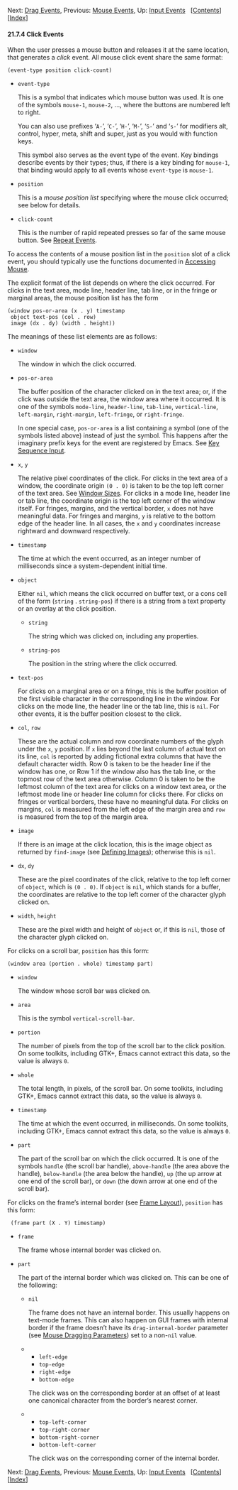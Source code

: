 <!-- This is the GNU Emacs Lisp Reference Manual
corresponding to Emacs version 27.2.

Copyright (C) 1990-1996, 1998-2021 Free Software Foundation,
Inc.

Permission is granted to copy, distribute and/or modify this document
under the terms of the GNU Free Documentation License, Version 1.3 or
any later version published by the Free Software Foundation; with the
Invariant Sections being "GNU General Public License," with the
Front-Cover Texts being "A GNU Manual," and with the Back-Cover
Texts as in (a) below.  A copy of the license is included in the
section entitled "GNU Free Documentation License."

(a) The FSF's Back-Cover Text is: "You have the freedom to copy and
modify this GNU manual.  Buying copies from the FSF supports it in
developing GNU and promoting software freedom." -->

<!-- Created by GNU Texinfo 6.7, http://www.gnu.org/software/texinfo/ -->

Next: [Drag Events](Drag-Events.html), Previous: [Mouse Events](Mouse-Events.html), Up: [Input Events](Input-Events.html)   \[[Contents](index.html#SEC_Contents "Table of contents")]\[[Index](Index.html "Index")]

#### 21.7.4 Click Events

When the user presses a mouse button and releases it at the same location, that generates a *click* event. All mouse click event share the same format:

    (event-type position click-count)

*   `event-type`

    This is a symbol that indicates which mouse button was used. It is one of the symbols `mouse-1`, `mouse-2`, …, where the buttons are numbered left to right.

    You can also use prefixes ‘`A-`’, ‘`C-`’, ‘`H-`’, ‘`M-`’, ‘`S-`’ and ‘`s-`’ for modifiers alt, control, hyper, meta, shift and super, just as you would with function keys.

    This symbol also serves as the event type of the event. Key bindings describe events by their types; thus, if there is a key binding for `mouse-1`, that binding would apply to all events whose `event-type` is `mouse-1`.

*   `position`

    This is a *mouse position list* specifying where the mouse click occurred; see below for details.

*   `click-count`

    This is the number of rapid repeated presses so far of the same mouse button. See [Repeat Events](Repeat-Events.html).

To access the contents of a mouse position list in the `position` slot of a click event, you should typically use the functions documented in [Accessing Mouse](Accessing-Mouse.html).

The explicit format of the list depends on where the click occurred. For clicks in the text area, mode line, header line, tab line, or in the fringe or marginal areas, the mouse position list has the form

    (window pos-or-area (x . y) timestamp
     object text-pos (col . row)
     image (dx . dy) (width . height))

The meanings of these list elements are as follows:

*   `window`

    The window in which the click occurred.

*   `pos-or-area`

    The buffer position of the character clicked on in the text area; or, if the click was outside the text area, the window area where it occurred. It is one of the symbols `mode-line`, `header-line`, `tab-line`, `vertical-line`, `left-margin`, `right-margin`, `left-fringe`, or `right-fringe`.

    In one special case, `pos-or-area` is a list containing a symbol (one of the symbols listed above) instead of just the symbol. This happens after the imaginary prefix keys for the event are registered by Emacs. See [Key Sequence Input](Key-Sequence-Input.html).

*   `x`, `y`

    The relative pixel coordinates of the click. For clicks in the text area of a window, the coordinate origin `(0 . 0)` is taken to be the top left corner of the text area. See [Window Sizes](Window-Sizes.html). For clicks in a mode line, header line or tab line, the coordinate origin is the top left corner of the window itself. For fringes, margins, and the vertical border, `x` does not have meaningful data. For fringes and margins, `y` is relative to the bottom edge of the header line. In all cases, the `x` and `y` coordinates increase rightward and downward respectively.

*   `timestamp`

    The time at which the event occurred, as an integer number of milliseconds since a system-dependent initial time.

*   `object`

    Either `nil`, which means the click occurred on buffer text, or a cons cell of the form (`string` . `string-pos`)<!-- /@w --> if there is a string from a text property or an overlay at the click position.

    *   `string`

        The string which was clicked on, including any properties.

    *   `string-pos`

        The position in the string where the click occurred.

*   `text-pos`

    For clicks on a marginal area or on a fringe, this is the buffer position of the first visible character in the corresponding line in the window. For clicks on the mode line, the header line or the tab line, this is `nil`. For other events, it is the buffer position closest to the click.

*   `col`, `row`

    These are the actual column and row coordinate numbers of the glyph under the `x`, `y` position. If `x` lies beyond the last column of actual text on its line, `col` is reported by adding fictional extra columns that have the default character width. Row 0 is taken to be the header line if the window has one, or Row 1 if the window also has the tab line, or the topmost row of the text area otherwise. Column 0 is taken to be the leftmost column of the text area for clicks on a window text area, or the leftmost mode line or header line column for clicks there. For clicks on fringes or vertical borders, these have no meaningful data. For clicks on margins, `col` is measured from the left edge of the margin area and `row` is measured from the top of the margin area.

*   `image`

    If there is an image at the click location, this is the image object as returned by `find-image` (see [Defining Images](Defining-Images.html)); otherwise this is `nil`.

*   `dx`, `dy`

    These are the pixel coordinates of the click, relative to the top left corner of `object`, which is `(0 . 0)`. If `object` is `nil`, which stands for a buffer, the coordinates are relative to the top left corner of the character glyph clicked on.

*   `width`, `height`

    These are the pixel width and height of `object` or, if this is `nil`, those of the character glyph clicked on.

For clicks on a scroll bar, `position` has this form:

    (window area (portion . whole) timestamp part)

*   `window`

    The window whose scroll bar was clicked on.

*   `area`

    This is the symbol `vertical-scroll-bar`.

*   `portion`

    The number of pixels from the top of the scroll bar to the click position. On some toolkits, including GTK+, Emacs cannot extract this data, so the value is always `0`.

*   `whole`

    The total length, in pixels, of the scroll bar. On some toolkits, including GTK+, Emacs cannot extract this data, so the value is always `0`.

*   `timestamp`

    The time at which the event occurred, in milliseconds. On some toolkits, including GTK+, Emacs cannot extract this data, so the value is always `0`.

*   `part`

    The part of the scroll bar on which the click occurred. It is one of the symbols `handle` (the scroll bar handle), `above-handle` (the area above the handle), `below-handle` (the area below the handle), `up` (the up arrow at one end of the scroll bar), or `down` (the down arrow at one end of the scroll bar).

For clicks on the frame’s internal border (see [Frame Layout](Frame-Layout.html)), `position` has this form:

     (frame part (X . Y) timestamp)

*   `frame`

    The frame whose internal border was clicked on.

*   `part`

    The part of the internal border which was clicked on. This can be one of the following:

    *   `nil`

        The frame does not have an internal border. This usually happens on text-mode frames. This can also happen on GUI frames with internal border if the frame doesn’t have its `drag-internal-border` parameter (see [Mouse Dragging Parameters](Mouse-Dragging-Parameters.html)) set to a non-`nil` value.

    *   *   `left-edge`
        *   `top-edge`
        *   `right-edge`
        *   `bottom-edge`

        The click was on the corresponding border at an offset of at least one canonical character from the border’s nearest corner.

    *   *   `top-left-corner`
        *   `top-right-corner`
        *   `bottom-right-corner`
        *   `bottom-left-corner`

        The click was on the corresponding corner of the internal border.

Next: [Drag Events](Drag-Events.html), Previous: [Mouse Events](Mouse-Events.html), Up: [Input Events](Input-Events.html)   \[[Contents](index.html#SEC_Contents "Table of contents")]\[[Index](Index.html "Index")]

